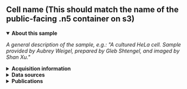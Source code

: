 ## Cell name (This should match the name of the public-facing .n5 container on s3)

<details open>
<summary><b>About this sample</b></summary>

*A general description of the sample, e.g.: "A cultured HeLa cell. Sample provided by Aubrey Weigel, prepared by Gleb Shtengel, and imaged by Shan Xu."*

</details>


<details>
<summary><b>Acquisition information</b></summary>

*A description of technical details of the acquisition, e.g. "Resolution: 4 nm x 4 nm x 4 nm (z, y, x)"*

</details>


<details>
<summary><b>Data sources</b></summary>

*A description of the data sources included in this dataset. The example below demonstrates the use of lists and sublists to represent these sources. For proper rendering of this list on the data portal site, I use raw HTML for the list instead of markdown, as markdown wasn't being rendered properly.*

<ul>
<li>Raw FIB-SEM data </li>  
<li>Ground truth</li>
<li>Organelle predictions</li>
<ul>
<li>Endoplasmic reticulum (ER)</li>
<li>Extracellular space (ECS)</li>
<li>Mitochondria (Mito)</li>
</ul></ul>
</details>
<details>
<summary><b>Publications</b></summary>

*A list of publications using this dataset.*

<ul>
<li> n/a </li>
</ul>
</details>
